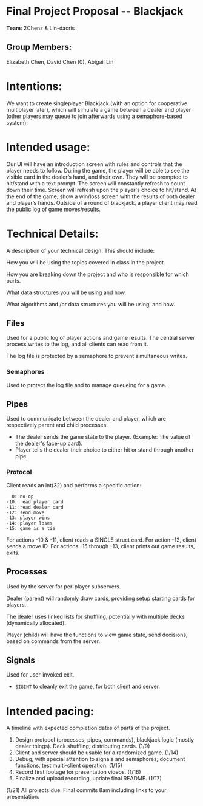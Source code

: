 # Final Project Proposal -- Blackjack

**Team**:  2Chenz & Lin-dacris 
## Group Members:

Elizabeth Chen, David Chen (0), Abigail Lin
       
# Intentions:

We want to create singleplayer Blackjack (with an option for cooperative
multiplayer later), which will simulate a game between a dealer and player
(other players may queue to join afterwards using a semaphore-based system).
    
# Intended usage:

Our UI will have an introduction screen with rules and controls that the player
needs to follow. During the game, the player will be able to see the visible
card in the dealer’s hand, and their own. They will be prompted to hit/stand
with a text prompt. The screen will constantly refresh to count down their time.
Screen will refresh upon the player's choice to hit/stand. At the end of the
game, show a win/loss screen with the results of both dealer and player’s hands.
Outside of a round of blackjack, a player client may read the public log of game
moves/results.

  
# Technical Details:

A description of your technical design. This should include:
   
How you will be using the topics covered in class in the project.
     
How you are breaking down the project and who is responsible for which parts.
  
What data structures you will be using and how.
     
What algorithms and /or data structures you will be using, and how.

## Files
Used for a public log of player actions and game results. The central server
process writes to the log, and all clients can read from it.

The log file is protected by a semaphore to prevent simultaneous writes.

### Semaphores

Used to protect the log file and to manage queueing for a game.

## Pipes

Used to communicate between the dealer and player, which are respectively parent
and child processes.
- The dealer sends the game state to the player. (Example: The value of the
  dealer's face-up card).
- Player tells the dealer their choice to either hit or stand through another pipe.

### Protocol
Client reads an int(32) and performs a specific action:
```
  0: no-op
-10: read player card
-11: read dealer card
-12: send move
-13: player wins
-14: player loses
-15: game is a tie
```
For actions -10 & -11, client reads a SINGLE struct card.
For action -12, client sends a move ID.
For actions -15 through -13, client prints out game results, exits.

## Processes

Used by the server for per-player subservers.

Dealer (parent) will randomly draw cards, providing setup starting cards for players.

The dealer uses linked lists for shuffling, potentially with multiple decks (dynamically allocated).

Player (child) will have the functions to view game state, send decisions, based on commands from the server.

## Signals

Used for user-invoked exit.

- `SIGINT` to cleanly exit the game, for both client and server.


# Intended pacing:

A timeline with expected completion dates of parts of the project.

1. Design protocol (processes, pipes, commands), blackjack logic (mostly dealer things). Deck shuffling, distributing cards. (1/9)
2. Client and server should be usable for a randomized game. (1/14)
3. Debug, with special attention to signals and semaphores; document functions, test multi-client operation. (1/15)
4. Record first footage for presentation videos. (1/16)
5. Finalize and upload recording, update final README. (1/17)

(1/21) All projects due. Final commits 8am including links to your presentation.
